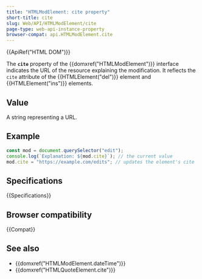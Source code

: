 ```yaml
---
title: "HTMLModElement: cite property"
short-title: cite
slug: Web/API/HTMLModElement/cite
page-type: web-api-instance-property
browser-compat: api.HTMLModElement.cite
---
```


{{ApiRef("HTML DOM")}}

The **`cite`** property of the {{domxref("HTMLModElement")}} interface indicates the URL of the resource explaining the modification. It reflects the `cite` attribute of the  {{HTMLElement("del")}} element and {{HTMLElement("ins")}} elements.

## Value

A string representing a URL.

## Example

```js
const mod = document.querySelector("edit");
console.log(`Explanation: ${mod.cite}`); // the current value
mod.cite = "https://example.com/edits"; // updates the element's cite
```

## Specifications

{{Specifications}}

## Browser compatibility

{{Compat}}

## See also

- {{domxref("HTMLModElement.dateTime")}}
- {{domxref("HTMLQuoteElement.cite")}}
